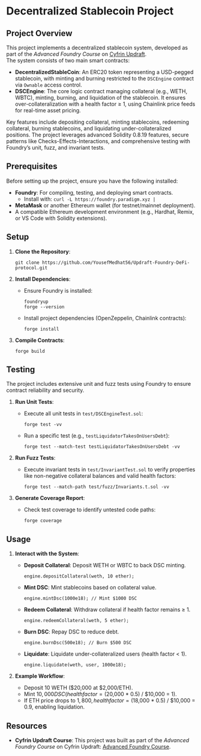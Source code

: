 # Decentralized Stablecoin Project

## Project Overview
This project implements a decentralized stablecoin system, developed as part of the *Advanced Foundry Course* on [Cyfrin Updraft](https://updraft.cyfrin.io/courses/advanced-foundry/develop-defi-protocol/defi-introduction). <br> The system consists of two main smart contracts:
- **DecentralizedStableCoin**: An ERC20 token representing a USD-pegged stablecoin, with minting and burning restricted to the `DSCEngine` contract via `Ownable` access control.
- **DSCEngine**: The core logic contract managing collateral (e.g., WETH, WBTC), minting, burning, and liquidation of the stablecoin. It ensures over-collateralization with a health factor ≥ 1, using Chainlink price feeds for real-time asset pricing.

Key features include depositing collateral, minting stablecoins, redeeming collateral, burning stablecoins, and liquidating under-collateralized positions. The project leverages advanced Solidity 0.8.19 features, secure patterns like Checks-Effects-Interactions, and comprehensive testing with Foundry’s unit, fuzz, and invariant tests.

## Prerequisites
Before setting up the project, ensure you have the following installed:
- **Foundry**: For compiling, testing, and deploying smart contracts.
  - Install with: `curl -L https://foundry.paradigm.xyz | `
- **MetaMask** or another Ethereum wallet (for testnet/mainnet deployment).
- A compatible Ethereum development environment (e.g., Hardhat, Remix, or VS Code with Solidity extensions).

## Setup
1. **Clone the Repository**:
   ```
   git clone https://github.com/YousefMedhat56/Updraft-Foundry-DeFi-protocol.git
   ```

2. **Install Dependencies**:
   - Ensure Foundry is installed:
     ```
     foundryup
     forge --version
     ```
   - Install project dependencies (OpenZeppelin, Chainlink contracts):
     ```
     forge install
     ```

3. **Compile Contracts**:
   ```
   forge build
   ```

## Testing
The project includes extensive unit and fuzz tests using Foundry to ensure contract reliability and security.

1. **Run Unit Tests**:
   - Execute all unit tests in `test/DSCEngineTest.sol`:
     ```
     forge test -vv
     ```
   - Run a specific test (e.g., `testLiquidatorTakesOnUsersDebt`):
     ```
     forge test --match-test testLiquidatorTakesOnUsersDebt -vv
     ```

2. **Run Fuzz Tests**:
   - Execute invariant tests in `test/InvariantTest.sol` to verify properties like non-negative collateral balances and valid health factors:
     ```
     forge test --match-path test/fuzz/Invariants.t.sol -vv
     ```

3. **Generate Coverage Report**:
   - Check test coverage to identify untested code paths:
     ```
     forge coverage
     ```

## Usage
1. **Interact with the System**:
   - **Deposit Collateral**: Deposit WETH or WBTC to back DSC minting.
     ```
     engine.depositCollateral(weth, 10 ether);
     ```
   - **Mint DSC**: Mint stablecoins based on collateral value.
     ```
     engine.mintDsc(1000e18); // Mint $1000 DSC
     ```
   - **Redeem Collateral**: Withdraw collateral if health factor remains ≥ 1.
     ```
     engine.redeemCollateral(weth, 5 ether);
     ```
   - **Burn DSC**: Repay DSC to reduce debt.
     ```
     engine.burnDsc(500e18); // Burn $500 DSC
     ```
   - **Liquidate**: Liquidate under-collateralized users (health factor < 1).
     ```
     engine.liquidate(weth, user, 1000e18);
     ```

2. **Example Workflow**:
   - Deposit 10 WETH ($20,000 at $2,000/ETH).
   - Mint $10,000 DSC (health factor = ($20,000 * 0.5) / $10,000 = 1).
   - If ETH price drops to $1,800, health factor = ($18,000 * 0.5) / $10,000 = 0.9, enabling liquidation.

## Resources
- **Cyfrin Updraft Course**: This project was built as part of the *Advanced Foundry Course* on Cyfrin Updraft: [Advanced Foundry Course](https://updraft.cyfrin.io/courses/advanced-foundry/develop-defi-protocol/defi-introduction).


